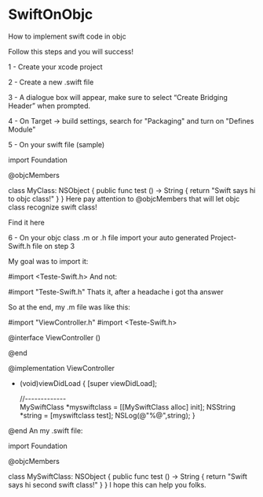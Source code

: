 # SwiftOnObjc
How to implement swift code in objc

Follow this steps and you will success!

1 - Create your xcode project

2 - Create a new .swift file

3 - A dialogue box will appear, make sure to select “Create Bridging Header” when prompted.

4 - On Target -> build settings, search for "Packaging" and turn on "Defines Module"

5 - On your swift file (sample)

import Foundation

@objcMembers

class MyClass: NSObject {
    public func test () -> String {
        return "Swift says hi to objc class!"
    }
}
Here pay attention to @objcMembers that will let objc class recognize swift class!

Find it here

6 - On your objc class .m or .h file import your auto generated Project-Swift.h file on step 3

My goal was to import it:

#import <Teste-Swift.h>
And not:

#import "Teste-Swift.h"
Thats it, after a headache i got tha answer

So at the end, my .m file was like this:

#import "ViewController.h"
#import <Teste-Swift.h>

@interface ViewController ()

@end

@implementation ViewController

- (void)viewDidLoad {
    [super viewDidLoad];

    //-------------        
    MySwiftClass *myswiftclass = [[MySwiftClass alloc] init];
    NSString *string = [myswiftclass test];
    NSLog(@"%@",string);
}


@end
An my .swift file:

import Foundation

@objcMembers

class MySwiftClass: NSObject {
    public func test () -> String {
        return "Swift says hi second swift class!"
    }
}
I hope this can help you folks.
